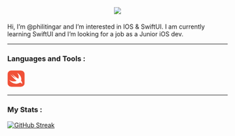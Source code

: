 <div id="header" align="center">
  <img src="https://media.giphy.com/media/LMcB8XospGZO8UQq87/giphy.gif"/>
</div>
<div id="header" align="center">
  <img src="https://komarev.com/ghpvc/?username=philitingar&style=flat-square&color=blue" alt=""/>
</div>
Hi, I’m @philitingar and I’m interested in IOS & SwiftUI. I am currently learning SwiftUI and I’m looking for a job as a Junior iOS dev.

---
### Languages and Tools :
<div>
  <img src="https://github.com/devicons/devicon/blob/master/icons/swift/swift-original.svg" title="SwiftUI" alt="Swift" width="40" height="40"/>
</div>

---

### My Stats :

[![GitHub Streak](https://github-readme-streak-stats.herokuapp.com?user=philitingar&theme=tokyonight-duo&hide_border=true&date_format=j%2Fn%5B%2FY%5D)](https://git.io/streak-stats)



<!---
philitingar/philitingar is a ✨ special ✨ repository because its `README.md` (this file) appears on your GitHub profile.
You can click the Preview link to take a look at your changes.
--->
